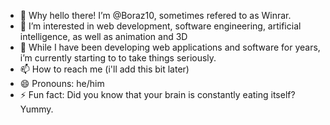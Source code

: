 - 👋 Why hello there! I’m @Boraz10, sometimes refered to as Winrar.
- 👀 I’m interested in web development, software engineering, artificial intelligence, as well as animation and 3D
- 🌱 While I have been developing web applications and software for years, i’m currently starting to to take things seriously.
- 📫 How to reach me (i'll add this bit later)
- 😄 Pronouns: he/him
- ⚡ Fun fact: Did you know that your brain is constantly eating itself? Yummy.
